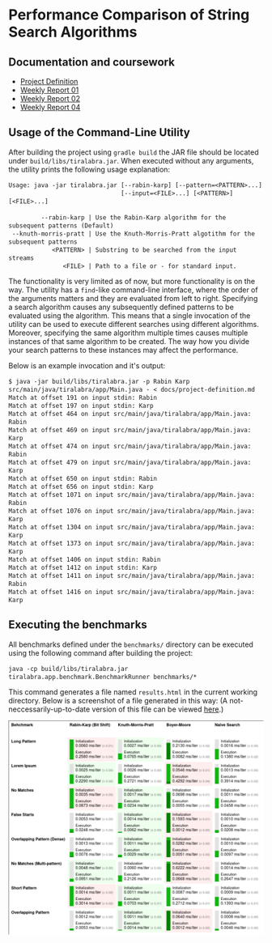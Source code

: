 # Performance Comparison of String Search Algorithms

## Documentation and coursework

 - [Project Definition](docs/project-definition.md)
 - [Weekly Report 01](docs/weekly-report-01.md)
 - [Weekly Report 02](docs/weekly-report-02.md)
 - [Weekly Report 04](docs/weekly-report-04.md)

## Usage of the Command-Line Utility

After building the project using `gradle build` the JAR file should be located under `build/libs/tiralabra.jar`.
When executed without any arguments, the utility prints the following usage explanation:

```
Usage: java -jar tiralabra.jar [--rabin-karp] [--pattern=<PATTERN>...]
                               [--input=<FILE>...] [<PATTERN>] [<FILE>...]

         --rabin-karp | Use the Rabin-Karp algorithm for the subsequent patterns (Default)
 --knuth-morris-pratt | Use the Knuth-Morris-Pratt algotithm for the subsequent patterns
            <PATTERN> | Substring to be searched from the input streams
               <FILE> | Path to a file or - for standard input.
```

The functionality is very limited as of now, but more functionality is on the way.
The utility has a `find`-like command-line interface, where the order of the arguments matters
and they are evaluated from left to right. Specifying a search algorithm causes any subsequently
defined patterns to be evaluated using the algorithm. This means that a single invocation of the
utility can be used to execute different searches using different algorithms. Moreover, specifying
the same algorithm multiple times causes multiple instances of that same algorithm to be created.
The way how you divide your search patterns to these instances may affect the performance.

Below is an example invocation and it's output:

```
$ java -jar build/libs/tiralabra.jar -p Rabin Karp src/main/java/tiralabra/app/Main.java - < docs/project-definition.md
Match at offset 191 on input stdin: Rabin
Match at offset 197 on input stdin: Karp
Match at offset 464 on input src/main/java/tiralabra/app/Main.java: Rabin
Match at offset 469 on input src/main/java/tiralabra/app/Main.java: Karp
Match at offset 474 on input src/main/java/tiralabra/app/Main.java: Rabin
Match at offset 479 on input src/main/java/tiralabra/app/Main.java: Karp
Match at offset 650 on input stdin: Rabin
Match at offset 656 on input stdin: Karp
Match at offset 1071 on input src/main/java/tiralabra/app/Main.java: Rabin
Match at offset 1076 on input src/main/java/tiralabra/app/Main.java: Karp
Match at offset 1304 on input src/main/java/tiralabra/app/Main.java: Karp
Match at offset 1373 on input src/main/java/tiralabra/app/Main.java: Karp
Match at offset 1406 on input stdin: Rabin
Match at offset 1412 on input stdin: Karp
Match at offset 1411 on input src/main/java/tiralabra/app/Main.java: Rabin
Match at offset 1416 on input src/main/java/tiralabra/app/Main.java: Karp
```

## Executing the benchmarks

All benchmarks defined under the `benchmarks/` directory can be executed using the
following command after building the project:

```
java -cp build/libs/tiralabra.jar tiralabra.app.benchmark.BenchmarkRunner benchmarks/*
```
This command generates a file named `results.html` in the current working directory.
Below is a screenshot of a file generated in this way: (A not-neccessarily-up-to-date version of this file can be viewed [here](https://karhusaari.me/tiralabra.html).)

![](./benchmarks.png)
